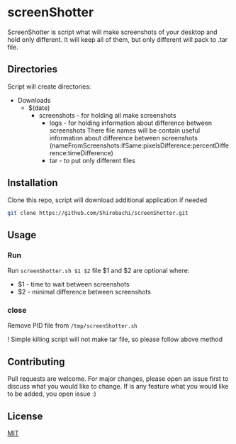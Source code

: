 # screenShotter

ScreenShotter is script what will make screenshots of your desktop and hold only different. It will keep all of them, but only different will pack to .tar file.

## Directories
Script will create directories:
- Downloads
  - $(date)
	  - screenshots - for holding all make screenshots
		- logs - for holding information about difference between screenshots
		  There file names will be contain useful information about difference between screenshots (nameFromScreenshots:ifSame:pixelsDifference:percentDifference:timeDifference)
		- tar - to put only different files

## Installation

Clone this repo, script will download additional application if needed
```sh
git clone https://github.com/Shirobachi/screenShotter.git
```

## Usage
### Run 
Run `screenShotter.sh $1 $2` file
$1 and $2 are optional where:
- $1 - time to wait between screenshots
- $2 - minimal difference between screenshots

### close
Remove PID file from `/tmp/screenShotter.sh`

! Simple killing script will not make tar file, so please follow above method


## Contributing
Pull requests are welcome. For major changes, please open an issue first to discuss what you would like to change.
If is any feature what you would like to be added, you open issue :)

## License
[MIT](https://choosealicense.com/licenses/mit/)